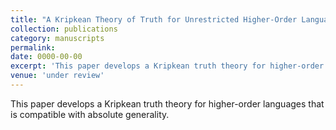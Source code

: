 ```yaml
---
title: "A Kripkean Theory of Truth for Unrestricted Higher-Order Languages"
collection: publications
category: manuscripts
permalink:
date: 0000-00-00
excerpt: 'This paper develops a Kripkean truth theory for higher-order languages that is compatible with absolute generality.'
venue: 'under review'
---
```


This paper develops a Kripkean truth theory for higher-order languages that is
compatible with absolute generality.
